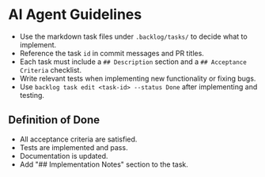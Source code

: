 # AI Agent Guidelines

- Use the markdown task files under `.backlog/tasks/` to decide what to implement.
- Reference the task `id` in commit messages and PR titles.
- Each task must include a `## Description` section and a `## Acceptance Criteria` checklist.
- Write relevant tests when implementing new functionality or fixing bugs.
- Use `backlog task edit <task-id> --status Done` after implementing and testing.

## Definition of Done

- All acceptance criteria are satisfied.
- Tests are implemented and pass.
- Documentation is updated.
- Add "## Implementation Notes" section to the task.
